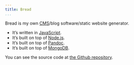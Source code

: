 ```yaml
---
title: Bread
...
```


Bread is my own [CMS]/blog software/static website generator.

*   It’s written in [JavaScript](javascript.html).
*   It’s built on top of [Node.js](nodejs.html).
*   It’s built on top of [Pandoc](http://johnmacfarlane.net/pandoc/).
*   It’s built on top of [MongoDB](http://www.mongodb.org/).

You can see the source code at [the Github repository][bread-repo].

[CMS]: cms.html
[bread-repo]: https://github.com/pvorb/node-bread
